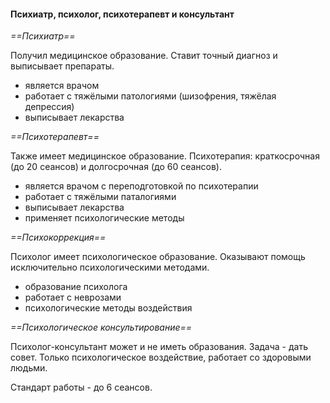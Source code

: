 #### Психиатр, психолог, психотерапевт и консультант

*==Психиатр==*

Получил медицинское образование. 
Ставит точный диагноз и выписывает препараты.

- является врачом
- работает с тяжёлыми патологиями (шизофрения, тяжёлая депрессия)
- выписывает лекарства

*==Психотерапевт==*

Также имеет медицинское образование.
Психотерапия: краткосрочная (до 20 сеансов) и долгосрочная (до 60 сеансов).

- является врачом с переподготовкой по психотерапии
- работает с тяжёлыми паталогиями
- выписывает лекарства
- применяет психологические методы

*==Психокоррекция==*

Психолог имеет психологическое образование.
Оказывают помощь исключительно психологическими методами.

- образование психолога
- работает с неврозами
- психологические методы воздействия

*==Психологическое консультирование==*

Психолог-консультант может и не иметь образования. Задача - дать совет. Только психологическое воздействие, работает со здоровыми людьми.

Стандарт работы - до 6 сеансов.
